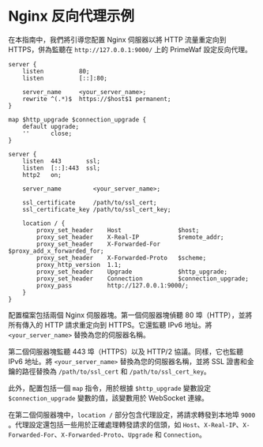 # Nginx 反向代理示例

在本指南中，我們將引導您配置 Nginx 伺服器以將 HTTP 流量重定向到 HTTPS，併為監聽在 `http://127.0.0.1:9000/` 上的 PrimeWaf
設定反向代理。

```nginx
server {
    listen          80;
    listen          [::]:80;

    server_name     <your_server_name>;
    rewrite ^(.*)$  https://$host$1 permanent;
}

map $http_upgrade $connection_upgrade {
    default upgrade;
    ''      close;
}

server {
    listen  443       ssl;
    listen  [::]:443  ssl;
    http2   on;

    server_name         <your_server_name>;

    ssl_certificate     /path/to/ssl_cert;
    ssl_certificate_key /path/to/ssl_cert_key;

    location / {
        proxy_set_header    Host                $host;
        proxy_set_header    X-Real-IP           $remote_addr;
        proxy_set_header    X-Forwarded-For     $proxy_add_x_forwarded_for;
        proxy_set_header    X-Forwarded-Proto   $scheme;
        proxy_http_version  1.1;
        proxy_set_header    Upgrade             $http_upgrade;
        proxy_set_header    Connection          $connection_upgrade;
        proxy_pass          http://127.0.0.1:9000/;
    }
}
```

配置檔案包括兩個 Nginx 伺服器塊。第一個伺服器塊偵聽 80 埠（HTTP），並將所有傳入的 HTTP 請求重定向到 HTTPS。它還監聽 IPv6
地址。將 `<your_server_name>` 替換為您的伺服器名稱。

第二個伺服器塊監聽 443 埠（HTTPS）以及 HTTP/2 協議。同樣，它也監聽 IPv6 地址。將 `<your_server_name>` 替換為您的伺服器名稱，並將
SSL 證書和金鑰的路徑替換為 `/path/to/ssl_cert` 和 `/path/to/ssl_cert_key`。

此外，配置包括一個 `map` 指令，用於根據 `$http_upgrade` 變數設定 `$connection_upgrade` 變數的值，該變數用於 WebSocket 連線。

在第二個伺服器塊中，`location /` 部分包含代理設定，將請求轉發到本地埠 `9000`
。代理設定還包括一些用於正確處理轉發請求的信頭，如 `Host`、`X-Real-IP`、`X-Forwarded-For`、`X-Forwarded-Proto`、`Upgrade`
和 `Connection`。
